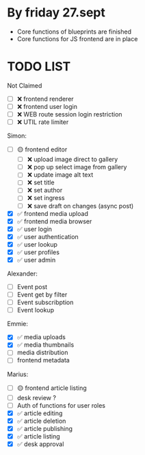 # By friday 27.sept

- Core functions of blueprints are finished
- Core functions for JS frontend are in place

# TODO LIST

Not Claimed

- [ ] ❌ frontend renderer
- [ ] ❌ frontend user login
- [ ] ❌ WEB route session login restriction
- [ ] ❌ UTIL rate limiter

Simon:

- [ ] 🟡 frontend editor
  - [ ] ❌ upload image direct to gallery
  - [ ] ❌ pop up select image from gallery
  - [ ] ❌ update image alt text
  - [ ] ❌ set title
  - [ ] ❌ set author
  - [ ] ❌ set ingress
  - [ ] ❌ save draft on changes (async post)
- [x] ✅ frontend media upload
- [x] ✅ frontend media browser
- [x] ✅ user login
- [x] ✅ user authentication
- [x] ✅ user lookup
- [x] ✅ user profiles
- [x] ✅ user admin

Alexander:

- [ ] Event post
- [ ] Event get by filter
- [ ] Event subscribption
- [ ] Event lookup

Emmie:

- [x] ✅ media uploads
- [x] ✅ media thumbnails
- [ ] media distribution
- [ ] frontend metadata

Marius:

- [ ] 🟡 frontend article listing
- [ ] desk review ?
- [ ] Auth of functions for user roles
- [x] ✅ article editing
- [x] ✅ article deletion
- [x] ✅ article publishing
- [x] ✅ article listing
- [x] ✅ desk approval
